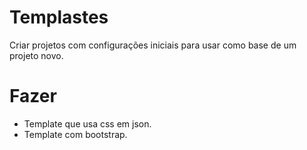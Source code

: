# Templastes
Criar projetos com configurações iniciais para usar como base de um projeto novo.


# Fazer
- Template que usa css em json.
- Template com bootstrap.